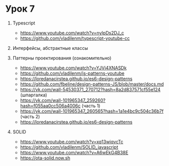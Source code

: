 # Урок 7

1. Typescript
    - https://www.youtube.com/watch?v=nyIpDs2DJ_c
    - https://github.com/vladilenm/typescript-youtube-cc

2. Интерфейсы, абстрактные классы

3. Паттерны проектирования (ознакомительно)
    - https://www.youtube.com/watch?v=YJVj4XNASDk
    - https://github.com/vladilenm/js-patterns-youtube
    - https://loredanacirstea.github.io/es6-design-patterns
    - https://github.com/fbeline/design-patterns-JS/blob/master/docs.md
    - https://vk.com/wall-54530371_270712?hash=8a2d837571cf55e124 (шпаргалка)
    - https://vk.com/wall-101965347_259260?hash=f055aa0cc506a4006c (часть 1) 
    - https://vk.com/wall-101965347_260565?hash=1a1e4bc9c504c36b7f (часть 2)
    - https://loredanacirstea.github.io/es6-design-patterns

4. SOLID
    - https://www.youtube.com/watch?v=xq13wiqvcTc
    - https://github.com/vladilenm/SOLID_javascript
    - https://www.youtube.com/watch?v=A6wEkG4B38E
    - https://ota-solid.now.sh

